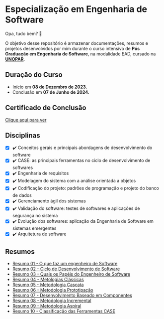 # Especialização em Engenharia de Software 
Opa, tudo bem? 🙂

O objetivo desse repositório é armazenar documentações, resumos e projetos desenvolvidos por mim durante o curso intensivo de **Pós Graduação em Engenharia de Software**, na modalidade EAD, cursado na [**UNOPAR**](https://www.unopar.com.br/).

## Duração do Curso
 - Início em **08 de Dezembro de 2023.**
 - Conclusão em **07 de Junho de 2024.**

## Certificado de Conclusão 
[Clique aqui para ver](https://kroton.platosedu.io/docs/visualizar/298.298.f6037b92534eaa7b2a6b2974d35354e0c835afc100c7431ad5c7ccffa155f711)

## Disciplinas 
- [x] ✔️ Conceitos gerais e principais abordagens de desenvolvimento do software
- [x] ✔️ CASE: as principais ferramentas no ciclo de desenvolvimento de softwares
- [x] ✔️ Engenharia de requisitos
- [x] ✔️ Modelagem do sistema com a análise orientada a objetos
- [x] ✔️ Codificação do projeto: padrões de programação e projeto do banco de dados
- [x] ✔️ Gerenciamento ágil dos sistemas
- [x] ✔️ Validação do software: testes de softwares e aplicações de segurança no sistema
- [x] ✔️ Evolução dos softwares: aplicação da Engenharia de Software em sistemas emergentes
- [x] ✔️ Arquitetura de software

## Resumos
- [Resumo 01 - O que faz um engenheiro de Software](https://github.com/BrunoRijo/Especializa-o-em-Engenharia-de-Software/blob/main/Resumos/Resumo%2001%20-%20O%20que%20faz%20um%20engenheiro%20de%20Software.md)
- [Resumo 02 - Ciclo de Desenvolvimento de Software](https://github.com/BrunoRijo/Especializa-o-em-Engenharia-de-Software/blob/main/Resumos/Resumo%2002%20-%20Ciclo%20de%20Desenvolvimento%20de%20Software.md)
- [Resumo 03 - Quais os Papéis do Engenheiro de Software](https://github.com/BrunoRijo/Especializa-o-em-Engenharia-de-Software/blob/main/Resumos/Resumo%2003%20-%20Quais%20os%20Pap%C3%A9is%20do%20Engenheiro%20de%20Software.md)
- [Resumo 04 - Metologias Clássicas](https://github.com/BrunoRijo/Especializa-o-em-Engenharia-de-Software/blob/main/Resumos/Resumo%2004%20-%20Metologias%20Classicas.md)
- [Resumo 05 - Metodologia Cascata](https://github.com/BrunoRijo/Especializa-o-em-Engenharia-de-Software/blob/main/Resumos/Resumo%2005%20-%20Metodologia%20Cascata.md)
- [Resumo 06 - Metodologia Prototipação](https://github.com/BrunoRijo/Especializa-o-em-Engenharia-de-Software/blob/main/Resumos/Resumo%2006%20-%20Metodologia%20Prototipa%C3%A7%C3%A3o.md)
- [Resumo 07 - Desenvolvimento Baseado em Componentes](https://github.com/BrunoRijo/Especializa-o-em-Engenharia-de-Software/blob/main/Resumos/Resumo%2007%20-%20Desenvolvimento%20Baseado%20em%20Componentes.md)
- [Resumo 08 - Metodologia Incremental](https://github.com/BrunoRijo/Especializa-o-em-Engenharia-de-Software/blob/main/Resumos/Resumo%2008%20-%20Metodologia%20Incremental.md)
- [Resumo 09 - Metodologia Aspiral](https://github.com/BrunoRijo/Especializa-o-em-Engenharia-de-Software/blob/main/Resumos/Resumo%2009%20-%20Modelo%20Aspiral.md)
- [Resumo 10 - Classificação das Ferramentas CASE](https://github.com/BrunoRijo/Especializa-o-em-Engenharia-de-Software/blob/main/Resumos/Resumo%2010%20-%20Classifica%C3%A7%C3%A3o%20das%20ferramentas%20CASE.md)
